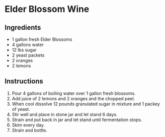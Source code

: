 # Elder Blossom Wine

## Ingredients

* 1 gallon fresh Elder Blossoms
* 4 gallons water
* 12 lbs sugar
* 2 yeast packets
* 2 oranges
* 2 lemons
  
## Instructions

1. Pour 4 gallons of boiling water over 1 gallon fresh blossoms.
2. Add juice of 2 lemons and 2 oranges and the chopped peel.
3. When cool dissolve 12 pounds granulated sugar in mixture and 1 packey of yeast.
4. Stir well and place in stone jar and let stand 6 days.
5. Strain and put back in jar and let stand until fermentation stops.
6. Skim every day.
7. Strain and bottle.

[//]: # ( Source from Mr. Witte a la Phyllis Witte)
